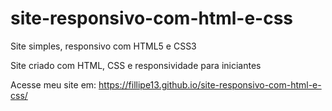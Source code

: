 # site-responsivo-com-html-e-css
Site simples, responsivo com HTML5 e CSS3

Site criado com HTML, CSS e responsividade para iniciantes

Acesse meu site em: https://fillipe13.github.io/site-responsivo-com-html-e-css/
